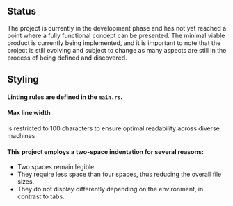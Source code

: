 ## Status

The project is currently in the development phase and has not yet reached a point where a fully
functional concept can be presented. The minimal viable product is currently being implemented, and
it is important to note that the project is still evolving and subject to change as many aspects are
still in the process of being defined and discovered.

## Styling

#### Linting rules are defined in the `main.rs`.

#### Max line width

is restricted to 100 characters to ensure optimal readability across diverse machines

#### This project employs a two-space indentation for several reasons:

- Two spaces remain legible.
- They require less space than four spaces, thus reducing the overall file sizes.
- They do not display differently depending on the environment, in contrast to tabs.
